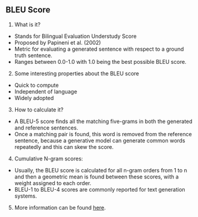 ## BLEU Score

1. What is it?
 - Stands for Bilingual Evaluation Understudy Score
 - Proposed by Papineni et al. (2002)
 - Metric for evaluating a generated sentence with respect to a ground truth sentence.
 - Ranges between 0.0-1.0 with 1.0 being the best possible BLEU score.

2. Some interesting properties about the BLEU score
 - Quick to compute
 - Independent of language
 - Widely adopted

3. How to calculate it?
 - A BLEU-5 score finds all the matching five-grams in both the generated and reference sentences.
 - Once a matching pair is found, this word is removed from the reference sentence, because a generative model can generate common words repeatedly and this can skew the score.

4. Cumulative N-gram scores:
 - Usually, the BLEU score is calculated for all n-gram orders from 1 to n and then a geometric mean is found between these scores, with a weight assigned to each order.
 - BLEU-1 to BLEU-4 scores are commonly reported for text generation systems.

5. More information can be found [here](https://machinelearningmastery.com/calculate-bleu-score-for-text-python).
